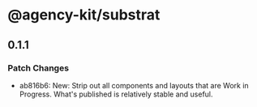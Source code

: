 # @agency-kit/substrat

## 0.1.1

### Patch Changes

- ab816b6: New: Strip out all components and layouts that are Work in Progress. What's published is relatively stable and useful.
